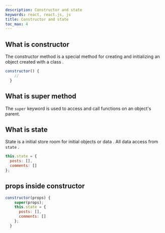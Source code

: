 ```yaml
---
description: Constructor and state
keywords: react, react.js, js
title: Constructor and state
toc_max: 4
---
```


## What is constructor
The constructor method is a special method for creating and initializing an object created with a class .

```js
constructor() {
    //
  }
```

## What is super method

The `super` keyword is used to access and call functions on an object's parent.

## What is state

State is a initial store room for initial objects or data . All data access from `state` .

```js
this.state = {
  posts: [],
  comments: []
};
```

## props inside constructor

```js
constructor(props) {
    super(props);
    this.state = {
      posts: [],
      comments: []
    };
  }
```
